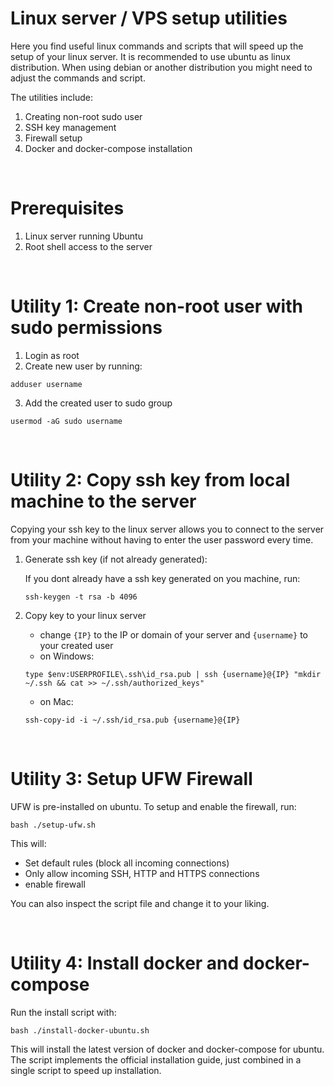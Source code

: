 # Linux server / VPS setup utilities

Here you find useful linux commands and scripts that will speed up the setup of your linux server. It is recommended to use ubuntu as linux distribution. When using debian or another distribution you might need to adjust the commands and script.

The utilities include:

1. Creating non-root sudo user
2. SSH key management
3. Firewall setup
4. Docker and docker-compose installation

<br />

# Prerequisites

1. Linux server running Ubuntu
2. Root shell access to the server

<br />

# Utility 1: Create non-root user with sudo permissions

1. Login as root
2. Create new user by running:

```
adduser username
```

3. Add the created user to sudo group

```
usermod -aG sudo username
```

<br />

# Utility 2: Copy ssh key from local machine to the server

Copying your ssh key to the linux server allows you to connect to the server from your machine without having to enter the user password every time.

1. Generate ssh key (if not already generated):

   If you dont already have a ssh key generated on you machine, run:

   ```
   ssh-keygen -t rsa -b 4096
   ```

2. Copy key to your linux server
   - change `{IP}` to the IP or domain of your server and `{username}` to your created user
   - on Windows:
   ```
   type $env:USERPROFILE\.ssh\id_rsa.pub | ssh {username}@{IP} "mkdir ~/.ssh && cat >> ~/.ssh/authorized_keys"
   ```
   - on Mac:
   ```
   ssh-copy-id -i ~/.ssh/id_rsa.pub {username}@{IP}
   ```

<br />

# Utility 3: Setup UFW Firewall

UFW is pre-installed on ubuntu. To setup and enable the firewall, run:

```
bash ./setup-ufw.sh
```

This will:

- Set default rules (block all incoming connections)
- Only allow incoming SSH, HTTP and HTTPS connections
- enable firewall

You can also inspect the script file and change it to your liking.

<br />

# Utility 4: Install docker and docker-compose

Run the install script with:

```
bash ./install-docker-ubuntu.sh
```

This will install the latest version of docker and docker-compose for ubuntu. The script implements the official installation guide, just combined in a single script to speed up installation.
